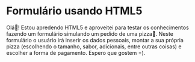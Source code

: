 # Formulário usando HTML5
Olá👋! Estou apredendo HTML5 e aproveitei para testar os conhecimentos fazendo um formulário simulando um pedido de uma pizza🍕. Neste formulário o usuário irá inserir os dados pessoais, montar a sua própria pizza (escolhendo o tamanho, sabor, adicionais, entre outras coisas) e escolher a forma de pagamento. Espero que gostem =).
